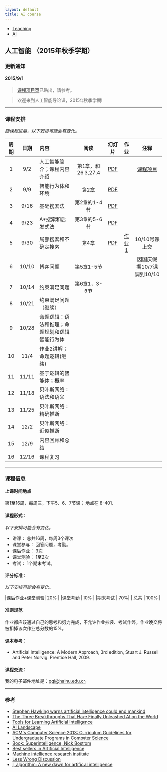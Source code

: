 ```yaml
---
layout: default
title: AI course
---
```


<ul class="breadcrumb">
<li><a href="/teaching/">Teaching</a> <span class="divider"></span></li>
<li><a href="/teaching/AI/">AI</a> <span class="divider"></span></li> 
</ul>

## 人工智能 （2015年秋季学期）

### 更新通知

#### 2015/9/1

> [课程项目页](project/)已贴出，请参考。

> 欢迎来到人工智能导论课，2015年秋季学期!

------

### 课程安排
*随课程进展，以下安排可能会有变化。*

| 周期       |日期      |  内容    | 阅读 |幻灯片  |作业     |  注释    |
|:---------:|:-------:|:---------|:--------:|:------:|:------:|:--------:|
|  1      | 9/2   | 人工智能简介；课程内容介绍    | 第1章，和26.3,27.4 | [PDF](lecture01.pdf) |     |  [课程项目](project/)          |
|  2      | 9/9  | 智能行为体和环境   | 第2章 | [PDF](lecture02.pdf)  |    |   |
|  3      | 9/16  | 基础搜索法 | 第2章的1-4节  | [PDF](lecture03.pdf)   |   |   |
|  4      | 9/23  | A*搜索和启发式法  | 第3章的5-6节 |[PDF](lecture04.pdf)  |    |   |
|  5      | 9/30  | 局部搜索和不确定搜索    |第4章  |[PDF](lecture05.pdf)    | [作业1](HW1.pdf)   | 10/10号课上交  |
|  6      | 10/10  | 博弈问题                 |第5章1-5节  |    |   |因国庆假期10/7课调到10/10  |
|  7      | 10/14 | 约束满足问题  | 第6章1，3-5节  |   |   | |
|  8      | 10/21 | 约束满足问题（继续）   |   |   |   | |
|  9      | 10/28  | 命题逻辑：语法和推理；命题规划和逻辑智能行为体        |   |   |   | |
|  10     | 11/4 |  作业2讲解；命题逻辑(继续)    |   |  |   | |
|  11     | 11/11 | 基于逻辑的智能体；概率   |   |  |   | |
|  12     | 11/18 | 贝叶斯网络：语法和语义        |   |  |   | |
|  13     | 11/25  | 贝叶斯网络：精确推断          |   |   |   | |
|  14     | 12/2  | 贝叶斯网络：近似推断              |   |   |   | |
|  15     | 12/9 | 内容回顾和总结 |   |    |   | |
|  16     | 12/16 | 课程复习                  |   |   |   |  |


------

### 课程信息

#### 上课时间地点
第1至16周，每周三，下午5、6、7节课； 地点在 8-401.

#### 课程形式：
*以下安排可能会有变化。*

  - 讲课： 总共16周，每周3个课次
  - 课堂参与： 回答问题，考勤。
  - 课后作业：  3次
  - 课堂测验： 1至2次
  - 考试： 1个期末考试。

#### 评分标准：
*以下安排可能会有变化。*

|课后作业+课堂测验| 20% |
|课堂考勤 | 10% |
|期末考试 | 70%| 
| 总共 | 100% |
  
#### 准则规范
作业都应该通过自己的思考和努力完成，不允许作业抄袭、考试作弊。作业晚交将被扣掉该次作业总分数的15%。

#### 课本参考：
  - Artificial Intelligence: A Modern Approach, 3rd edition, Stuart J. Russell and Peter Norvig. Prentice Hall, 2009.
  
#### 课程交流：
我的电子邮件地址是：qqi@hainu.edu.cn


------

### 参考

- [Stephen Hawking warns artificial intelligence could end mankind](http://www.bbc.com/news/technology-30290540)
- [The Three Breakthroughs That Have Finally Unleashed AI on the World](http://www.wired.com/2014/10/future-of-artificial-intelligence)
- [Tools for Learning Artificial Intelligence](http://www.aispace.org/index.shtml)
- [AI Landscape](http://www.aaai.org/AILandscape)
- [ACM's Computer Science 2013: Curriculum Guidelines for Undergraduate Programs in Computer Science](http://www.acm.org/education/CS2013-final-report.pdf)
- [Book: Superintelligence, Nick Bostrom](http://www.amazon.com/gp/product/0199678111?tag=viglink20784-20&pldnSite=1)
- [Best sellers in Artificial Intelligence](http://www.amazon.com/gp/bestsellers/books/491300/ref=zg_b_bs_491300_1)
- [Machine intellience research institute](http://intelligence.org)
- [Less Wrong Discussion](http://lesswrong.com/r/discussion/)
- [I, algorithm: A new dawn for artificial intelligence](http://www.cs.washington.edu/news/TheNewAI_NewScientist.pdf)


